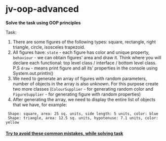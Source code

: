 # jv-oop-advanced

__Solve the task using OOP principles__

Task:
1. There are some figures of the following types: square, rectangle, right triangle, circle, isosceles trapezoid.
1. All figures have: `state` - each figure has color and unique property, `behaviour` - we can obtain figures' area and draw it.
   Think where you will declare each functional: top level class / interface / bottom level class.  
P.S
`draw` - means print figure and all its' properties in the console using System.out.println()  
1. We need to generate an array of figures with random parameters, number of objects in the array is also unknown.
For this purpose create two more classes (`ColourSupplier` - for generating random color and `FigureSupplier` - for generating figure with random properties)
1. After generating the array, we need to display the entire list of objects that we have, for example:

```
 Shape: square, area: 25 sq. units, side length: 5 units, color: blue
 Shape: triangle, area: 12.5 sq. units, hypotenuse: 7.1 units, color: yellow
```

#### [Try to avoid these common mistakes, while solving task](https://mate-academy.github.io/jv-program-common-mistakes/java-core/abstract-class-interface/oop-advanced)
